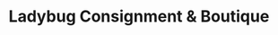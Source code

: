---
title: "Ladybug Consignment & Boutique"
url: /williamsburg/ladybug-consignment-and-boutique/
shop: clothes
---